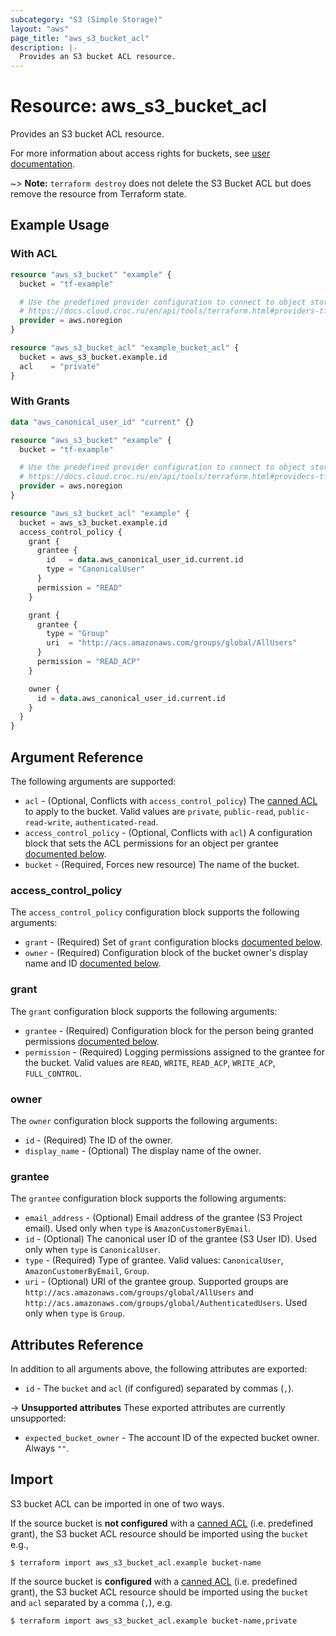 ```yaml
---
subcategory: "S3 (Simple Storage)"
layout: "aws"
page_title: "aws_s3_bucket_acl"
description: |-
  Provides an S3 bucket ACL resource.
---
```


[access-rights]: https://docs.cloud.croc.ru/en/services/object_storage/operations.html#s3accessrules
[canned-acl]: https://docs.cloud.croc.ru/en/api/s3/acl.html#cannedacl

# Resource: aws_s3_bucket_acl

Provides an S3 bucket ACL resource.

For more information about access rights for buckets, see [user documentation][access-rights].

~> **Note:** `terraform destroy` does not delete the S3 Bucket ACL but does remove the resource from Terraform state.

## Example Usage

### With ACL

```terraform
resource "aws_s3_bucket" "example" {
  bucket = "tf-example"

  # Use the predefined provider configuration to connect to object storage
  # https://docs.cloud.croc.ru/en/api/tools/terraform.html#providers-tf
  provider = aws.noregion
}

resource "aws_s3_bucket_acl" "example_bucket_acl" {
  bucket = aws_s3_bucket.example.id
  acl    = "private"
}
```

### With Grants

```terraform
data "aws_canonical_user_id" "current" {}

resource "aws_s3_bucket" "example" {
  bucket = "tf-example"

  # Use the predefined provider configuration to connect to object storage
  # https://docs.cloud.croc.ru/en/api/tools/terraform.html#providers-tf
  provider = aws.noregion
}

resource "aws_s3_bucket_acl" "example" {
  bucket = aws_s3_bucket.example.id
  access_control_policy {
    grant {
      grantee {
        id   = data.aws_canonical_user_id.current.id
        type = "CanonicalUser"
      }
      permission = "READ"
    }

    grant {
      grantee {
        type = "Group"
        uri  = "http://acs.amazonaws.com/groups/global/AllUsers"
      }
      permission = "READ_ACP"
    }

    owner {
      id = data.aws_canonical_user_id.current.id
    }
  }
}
```

## Argument Reference

The following arguments are supported:

* `acl` - (Optional, Conflicts with `access_control_policy`) The [canned ACL][canned-acl] to apply to the bucket. Valid values are `private`, `public-read`, `public-read-write`, `authenticated-read`.
* `access_control_policy` - (Optional, Conflicts with `acl`) A configuration block that sets the ACL permissions for an object per grantee [documented below](#access_control_policy).
* `bucket` - (Required, Forces new resource) The name of the bucket.

### access_control_policy

The `access_control_policy` configuration block supports the following arguments:

* `grant` - (Required) Set of `grant` configuration blocks [documented below](#grant).
* `owner` - (Required) Configuration block of the bucket owner's display name and ID [documented below](#owner).

### grant

The `grant` configuration block supports the following arguments:

* `grantee` - (Required) Configuration block for the person being granted permissions [documented below](#grantee).
* `permission` - (Required) Logging permissions assigned to the grantee for the bucket. Valid values are `READ`, `WRITE`, `READ_ACP`, `WRITE_ACP`, `FULL_CONTROL`.

### owner

The `owner` configuration block supports the following arguments:

* `id` - (Required) The ID of the owner.
* `display_name` - (Optional) The display name of the owner.

### grantee

The `grantee` configuration block supports the following arguments:

* `email_address` - (Optional) Email address of the grantee (S3 Project email). Used only when `type` is `AmazonCustomerByEmail`.
* `id` - (Optional) The canonical user ID of the grantee (S3 User ID). Used only when `type` is `CanonicalUser`.
* `type` - (Required) Type of grantee. Valid values: `CanonicalUser`, `AmazonCustomerByEmail`, `Group`.
* `uri` - (Optional) URI of the grantee group. Supported groups are `http://acs.amazonaws.com/groups/global/AllUsers` and `http://acs.amazonaws.com/groups/global/AuthenticatedUsers`. Used only when `type` is `Group`.

## Attributes Reference

In addition to all arguments above, the following attributes are exported:

* `id` - The `bucket` and `acl` (if configured) separated by commas (`,`).

->  **Unsupported attributes**
These exported attributes are currently unsupported:

* `expected_bucket_owner` - The account ID of the expected bucket owner. Always `""`.

## Import

S3 bucket ACL can be imported in one of two ways.


If the source bucket is **not configured** with a [canned ACL][canned-acl] (i.e. predefined grant),
the S3 bucket ACL resource should be imported using the `bucket` e.g.,

```
$ terraform import aws_s3_bucket_acl.example bucket-name
```

If the source bucket is **configured** with a [canned ACL][canned-acl] (i.e. predefined grant),
the S3 bucket ACL resource should be imported using the `bucket` and `acl` separated by a comma (`,`), e.g.

```
$ terraform import aws_s3_bucket_acl.example bucket-name,private
```
